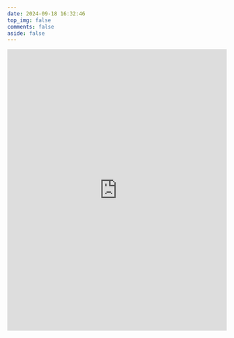 ```yaml
---
date: 2024-09-18 16:32:46
top_img: false
comments: false
aside: false
---
```


<iframe src="https://www.runoob.com/" width="100%" height="645px" frameborder="0" allowfullscreen></iframe>